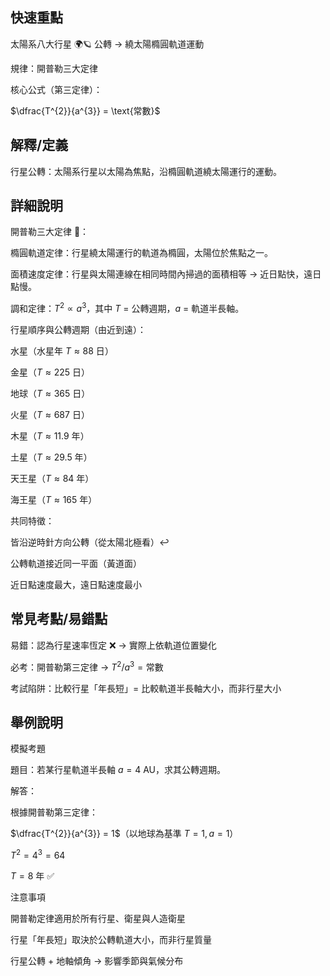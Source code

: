 ## 快速重點

太陽系八大行星 🌍🪐 公轉 → 繞太陽橢圓軌道運動

規律：開普勒三大定律

核心公式（第三定律）：

$\dfrac{T^{2}}{a^{3}} = \text{常數}$


## 解釋/定義

行星公轉：太陽系行星以太陽為焦點，沿橢圓軌道繞太陽運行的運動。


## 詳細說明

開普勒三大定律 📐：

橢圓軌道定律：行星繞太陽運行的軌道為橢圓，太陽位於焦點之一。

面積速度定律：行星與太陽連線在相同時間內掃過的面積相等 → 近日點快，遠日點慢。

調和定律：$T^{2} \propto a^{3}$，其中 $T$ = 公轉週期，$a$ = 軌道半長軸。

行星順序與公轉週期（由近到遠）：

水星（水星年 $T \approx 88 \ \text{日}$）

金星（$T \approx 225 \ \text{日}$）

地球（$T \approx 365 \ \text{日}$）

火星（$T \approx 687 \ \text{日}$）

木星（$T \approx 11.9 \ \text{年}$）

土星（$T \approx 29.5 \ \text{年}$）

天王星（$T \approx 84 \ \text{年}$）

海王星（$T \approx 165 \ \text{年}$）

共同特徵：

皆沿逆時針方向公轉（從太陽北極看）↩️

公轉軌道接近同一平面（黃道面）

近日點速度最大，遠日點速度最小


## 常見考點/易錯點

易錯：認為行星速率恆定 ❌ → 實際上依軌道位置變化

必考：開普勒第三定律 → $T^{2}/a^{3} = \text{常數}$

考試陷阱：比較行星「年長短」= 比較軌道半長軸大小，而非行星大小


## 舉例說明

模擬考題

題目：若某行星軌道半長軸 $a = 4 \ \mathrm{AU}$，求其公轉週期。

解答：

根據開普勒第三定律：

$\dfrac{T^{2}}{a^{3}} = 1$（以地球為基準 $T=1, a=1$）

$T^{2} = 4^{3} = 64$

$T = 8 \ \text{年}$ ✅

注意事項

開普勒定律適用於所有行星、衛星與人造衛星

行星「年長短」取決於公轉軌道大小，而非行星質量

行星公轉 + 地軸傾角 → 影響季節與氣候分布
